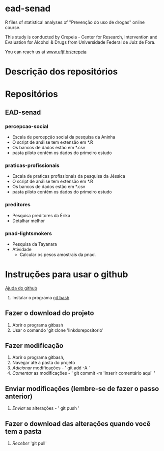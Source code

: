 ead-senad
=======

R files of statistical analyses of "Prevenção do uso de drogas" online course.

This study is conducted by Crepeia - Center for Research, Intervention and Evaluation for Alcohol & Drugs from Universidade Federal de Juiz de Fora.

You can reach us at www.ufjf.br/crepeia

Descrição dos repositórios
=============================

Repositórios
====================

EAD-senad
--------------------

### percepcao-social

* Escala de percepção social da pesquisa da Aninha
* O script de análise tem extensão em *.R
* Os bancos de dados estão em *.csv
* pasta piloto contém os dados do primeiro estudo

### praticas-profissionais

* Escala de praticas profissionais da pesquisa da Jéssica
* O script de análise tem extensão em *.R
* Os bancos de dados estão em *.csv
* pasta piloto contém os dados do primeiro estudo

### preditores

* Pesquisa preditores da Érika
* Detalhar melhor

### pnad-lightsmokers

* Pesquisa da Tayanara
* Atividade
   * Calcular os pesos amostrais da pnad.


Instruções para usar o github
================================

[Ajuda do github](https://help.github.com/)

1. Instalar o programa [git bash](http://git-scm.com/downloads)

## Fazer o download do projeto 

1. Abrir o programa gitbash
2. Usar o comando 'git clone 'linkdorepositorio'


## Fazer modificação

1. Abrir o programa gitbash,
2. Navegar até a pasta do projeto
3. *Adicionar* modificações - ' git add -A '
4. *Comentar* as modificações - ' git commit -m 'inserir comentário aqui' '

## Enviar modificações (lembre-se de fazer o passo anterior)
1. *Enviar* as alterações - ' git push '

## Fazer o download das alterações quando você tem a pasta

1. *Receber* 'git pull'









